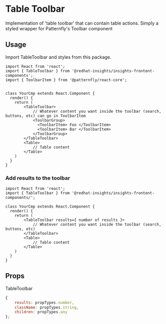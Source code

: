 # Table Toolbar

Implementation of 'table toolbar' that can contain table actions. Simply a styled wrapper for Patternfly's Toolbar component

## Usage

Import TableToolbar and styles from this package.

```JSX
import React from 'react';
import { TableToolbar } from '@redhat-insights/insights-frontent-components';
import { ToolbarItem } from '@patternfly/react-core';


class YourCmp extends React.Component {
  render() {
    return (
        <TableToolbar>
            // Whatever content you want inside the toolbar (search, buttons, etc) can go in ToolbarItem
            <ToolbarGroup>
              <ToolbarItem> Foo </ToolbarItem>
              <ToolbarItem> Bar </ToolbarItem>
            </ToolbarGroup>
        </TableToolbar>
        <Table>
            // Table content
        </Table>
    )
  }
}
```

### Add results to the toolbar

```JSX
import React from 'react';
import { TableToolbar } from '@redhat-insights/insights-frontent-components/';

class YourCmp extends React.Component {
  render() {
    return (
        <TableToolbar results={ number of results }>
            // Whatever content you want inside the toolbar (search, buttons, etc)
        </TableToolbar>
        <Table>
            // Table content
        </Table>
    )
  }
}
```

## Props

TableToolbar

```javascript
{
    results: propTypes.number,
    className: propTypes.string,
    children: propTypes.any
};
```